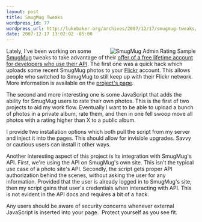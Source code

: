 ```yaml
--- 
layout: post
title: SmugMug Tweaks
wordpress_id: 77
wordpress_url: http://lukebaker.org/archives/2007/12/17/smugmug-tweaks/
date: 2007-12-17 13:02:02 -05:00
---
```

<img src="http://lukebaker.org/wordpress/wp-content/uploads/2007/12/screenshot7.png" alt="SmugMug Admin Rating Sample" align="right" />

Lately, I've been working on some <a href="http://www.smugmug.com/">SmugMug</a> tweaks to take advantage of their <a href="http://blogs.smugmug.com/don/2007/04/20/lifetime-free-pro-accounts-to-developers/">offer of a free lifetime account for developers who use their API</a>.  The first one was a quick hack which uploads some recent SmugMug photos to your <a href="http://flickr.com/">Flickr</a> account.  This allows people who switched to SmugMug to still keep up with their Flickr network.  More information is available on the <a href="http://lukebaker.org/projects/smugmug-tweaks/smugmug-upload-recent-to-flickr/">project's page</a>.
<p align="left">The second and more interesting one is some JavaScript that adds the ability for SmugMug users to rate their own photos.  This is the first of two projects to aid my work flow.  Eventually I want to be able to upload a bunch of photos in a private album, rate them, and then in one fell swoop move all photos with a rating higher than X to a public album.</p>
I provide two installation options which both pull the script from my server and inject it into the pages.  This should allow for invisible upgrades.  Savvy or cautious users can install it other ways.

Another interesting aspect of this project is its integration with SmugMug's API.   First, we're using the API on SmugMug's own site.  This isn't the typical use case of a photo site's API.  Secondly, the script gets proper API authorization behind the scenes, without asking the user for any information.  Provided that the user is already logged in to SmugMug's site, then my script gains that user's credentials when interacting with API.  This is not evident in the API docs and requires a bit of a hack.

Any users should be aware of security concerns whenever external JavaScript is inserted into your page.  Protect yourself as you see fit.
